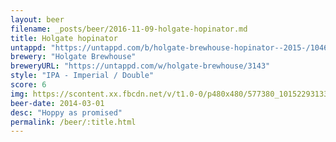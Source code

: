 ```yaml
---
layout: beer
filename: _posts/beer/2016-11-09-holgate-hopinator.md
title: Holgate hopinator
untappd: "https://untappd.com/b/holgate-brewhouse-hopinator--2015-/1046284"
brewery: "Holgate Brewhouse"
breweryURL: "https://untappd.com/w/holgate-brewhouse/3143"
style: "IPA - Imperial / Double"
score: 6
img: https://scontent.xx.fbcdn.net/v/t1.0-0/p480x480/577380_10152293133158745_1128439575_n.jpg?oh=cfeae2c86daa688be5645b0e7824178f&oe=5908C3B5
beer-date: 2014-03-01
desc: "Hoppy as promised"
permalink: /beer/:title.html
---
```


